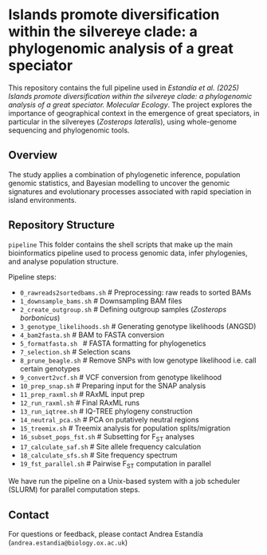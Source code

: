 # Islands promote diversification within the silvereye clade: a phylogenomic analysis of a great speciator

This repository contains the full pipeline used in *Estandía et al. (2025) Islands promote diversification within the silvereye clade: a phylogenomic analysis of a great speciator. Molecular Ecology*. The project explores the importance of geographical context in the emergence of great speciators, in particular in the silvereyes (*Zosterops lateralis*), using whole-genome sequencing and phylogenomic tools.

## Overview
The study applies a combination of phylogenetic inference, population genomic statistics, and Bayesian modelling to uncover the genomic signatures and evolutionary processes associated with rapid speciation in island environments.

## Repository Structure
`pipeline`
This folder contains the shell scripts that make up the main bioinformatics pipeline used to process genomic data, infer phylogenies, and analyse population structure.

Pipeline steps:

* `0_rawreads2sortedbams.sh`     # Preprocessing: raw reads to sorted BAMs
* `1_downsample_bams.sh`         # Downsampling BAM files
* `2_create_outgroup.sh`         # Defining outgroup samples (*Zosterops borbonicus*)
* `3_genotype_likelihoods.sh`    # Generating genotype likelihoods (ANGSD)
* `4_bam2fasta.sh`               # BAM to FASTA conversion
* `5_formatfasta.sh `            # FASTA formatting for phylogenetics
* `7_selection.sh`               # Selection scans
* `8_prune_beagle.sh`            # Remove SNPs with low genotype likelihood i.e. call certain genotypes
* `9_convert2vcf.sh`             # VCF conversion from genotype likelihood
* `10_prep_snap.sh`              # Preparing input for the SNAP analysis
* `11_prep_raxml.sh`             # RAxML input prep
* `12_run_raxml.sh`              # Final RAxML runs
* `13_run_iqtree.sh`             # IQ-TREE phylogeny construction
* `14_neutral_pca.sh`            # PCA on putatively neutral regions
* `15_treemix.sh`                # Treemix analysis for population splits/migration
* `16_subset_pops_fst.sh`       # Subsetting for F<sub>ST</sub> analyses
* `17_calculate_saf.sh`          # Site allele frequency calculation
* `18_calculate_sfs.sh`          # Site frequency spectrum
* `19_fst_parallel.sh`           # Pairwise F<sub>ST</sub> computation in parallel

We have run the pipeline on a Unix-based system with a job scheduler (SLURM) for parallel computation steps.

## Contact
For questions or feedback, please contact Andrea Estandía (`andrea.estandia@biology.ox.ac.uk`)
